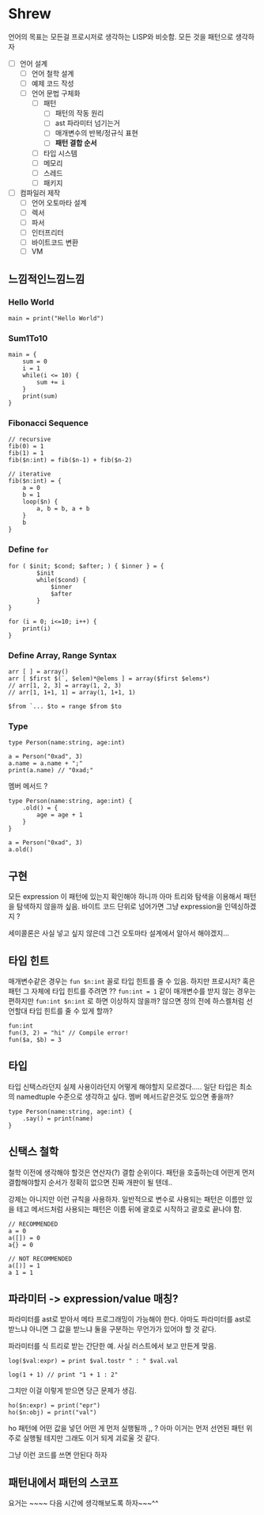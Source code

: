 # Shrew

언어의 목표는 모든걸 프로시저로 생각하는 LISP와 비슷함. 모든 것을 패턴으로 생각하자

 - [ ] 언어 설계
    - [ ] 언어 철학 설계
    - [ ] 예제 코드 작성
    - [ ] 언어 문법 구체화
        - [ ] 패턴
            - [ ] 패턴의 작동 원리
            - [ ] ast 파라미터 넘기는거
            - [ ] 매개변수의 반복/정규식 표현
            - [ ] **패턴 결합 순서**
        - [ ] 타입 시스템
        - [ ] 메모리
        - [ ] 스레드
        - [ ] 패키지
 - [ ] 컴파일러 제작
     - [ ] 언어 오토마타 설계
     - [ ] 렉서
     - [ ] 파서
     - [ ] 인터프리터
     - [ ] 바이트코드 변환
     - [ ] VM

## 느낌적인느낌느낌

### Hello World

```
main = print("Hello World")
```

### Sum1To10

```
main = {
    sum = 0
    i = 1
    while(i <= 10) {
        sum += i
    }
    print(sum)
}
```

### Fibonacci Sequence

```
// recursive
fib(0) = 1
fib(1) = 1
fib($n:int) = fib($n-1) + fib($n-2)
```

```
// iterative
fib($n:int) = {
    a = 0
    b = 1
    loop($n) {
        a, b = b, a + b
    }
    b
}
```

### Define `for`

```
for ( $init; $cond; $after; ) { $inner } = {
        $init
        while($cond) {
            $inner
            $after
        }
}

for (i = 0; i<=10; i++) {
    print(i)
}
```

### Define Array, Range Syntax

```
arr [ ] = array()
arr [ $first $(`, $elem)*@elems ] = array($first $elems*)
// arr[1, 2, 3] = array(1, 2, 3)
// arr[1, 1+1, 1] = array(1, 1+1, 1)

$from `... $to = range $from $to
```

### Type

```
type Person(name:string, age:int)

a = Person("0xad", 3)
a.name = a.name + ";"
print(a.name) // "0xad;"
```

멤버 메서드 ?

```
type Person(name:string, age:int) {
    .old() = {
        age = age + 1
    }
}

a = Person("0xad", 3)
a.old()
```

## 구현

모든 expression 이 패턴에 있는지 확인해야 하니까 아마 트리와 탐색을 이용해서 패턴을 탐색하지 않을까 싶음. 바이트 코드 단위로 넘어가면 그냥 expression을 인덱싱하겠지 ?

세미콜론은 사실 넣고 싶지 않은데 그건 오토마타 설계에서 알아서 해야겠지...

## 타입 힌트

매개변수같은 경우는 `fun $n:int` 꼴로 타입 힌트를 줄 수 있음. 하지만 프로시저? 혹은 패턴 그 자체에 타입 힌트를 주려면 ??
`fun:int = 1` 같이 매개변수를 받지 않는 경우는 편하지만 `fun:int $n:int` 로 하면 이상하지 않을까?
않으면 정의 전에 하스켈처럼 선언할대 타입 힌트를 줄 수 있게 할까?
```
fun:int
fun(3, 2) = "hi" // Compile error!
fun($a, $b) = 3
```

## 타입

타입 신택스라던지 실제 사용이라던지 어떻게 해야할지 모르겠다.....
일단 타입은 최소의 namedtuple 수준으로 생각하고 싶다. 멤버 메서드같은것도 있으면 좋을까?

```
type Person(name:string, age:int) {
    .say() = print(name)
}
```

## 신택스 철학

철학 이전에 생각해야 할것은 연산자(?) 결합 순위이다. 패턴을 호출하는데 어떤게 먼저 결합해야할지 순서가 정확히 없으면 진짜 개판이 될 텐데..

강제는 아니지만 이런 규칙을 사용하자.
일반적으로 변수로 사용되는 패턴은 이름만 있을 테고 메서드처럼 사용되는 패턴은 이름 뒤에 괄호로 시작하고 괄호로 끝나야 함.

```
// RECOMMENDED
a = 0
a([]) = 0
a{} = 0

// NOT RECOMMENDED
a([)] = 1
a 1 = 1
```


## 파라미터 -> expression/value 매칭?

파라미터를 ast로 받아서 메타 프로그래밍이 가능해야 한다.
아마도 파라미터를 ast로 받느냐 아니면 그 값을 받느냐 둘을 구분하는 무언가가 있어야 할 것 같다.

파라미터를 식 트리로 받는 간단한 예. 사실 러스트에서 보고 만든게 맞음.

```
log($val:expr) = print $val.tostr " : " $val.val

log(1 + 1) // print "1 + 1 : 2"
```

그치만 이걸 이렇게 받으면 당근 문제가 생김.

```
ho($n:expr) = print("epr")
ho($n:obj) = print("val")
```

ho 패턴에 어떤 값을 넣던 어떤 게 먼저 실행될까 ,, ? 아마 이거는 먼저 선언된 패턴 위주로 실행될 테지만 그래도 이거 되게 괴로울 것 같다.

그냥 이런 코드를 쓰면 안된다 하자

## 패턴내에서 패턴의 스코프

요거는 ~~~~ 다음 시간에 생각해보도록 하자~~~^^